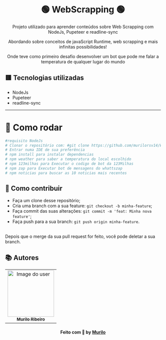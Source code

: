 


<div align=center>

# 🟢 WebScrapping 🟢

Projeto utilizado para aprender conteúdos sobre Web Scrapping com NodeJs, Pupeteer e readline-sync

Abordando sobre conceitos de javaScript Runtime, web scrapping e mais infinitas possibilidades!

Onde teve como primeiro desafio desenvolver um bot que pode me falar a temperatura de qualquer lugar do mundo


</div>

## 🟥 Tecnologias utilizadas

- NodeJs
- Pupeteer
- readline-sync

* * *

 # 👷 Como rodar

```bash
#requisito NodeJs
# Clonar o repositório com: #git clone https://github.com/murilorsv14/WebScrapping-Wether.git
# Entrar numa IDE de sua preferência 
# npm install para instalar dependencias
# npm weather para saber a temperatura do local escolhido
# npm 123milhas para Executar o codigo de bot da 123Milhas
# npm zap para Executar bot de mensagens do whattszap
# npm noticias para buscar as 10 noticias mais recentes
```


## 🤔 Como contribuir <br/>

- Faça um clone desse repositório; <br/>
- Cria uma branch com a sua feature: `git checkout -b minha-feature`;<br/>
- Faça commit das suas alterações: `git commit -m 'feat: Minha nova feature'`; <br/>
- Faça push para a sua branch: `git push origin minha-feature`.<br/>
<br/>
Depois que o merge da sua pull request for feito, você pode deletar a sua branch. <br/>


## 📚 Autores

<table align="center">
    <tr>
        <td align="center">
            <a href="https://github.com/murilorsv14">
                <img src="https://github.com/murilorsv14.png" width="150px;" alt="Image do user" />
                <br />
                <sub><b>Murilo Ribeiro</b></sub>
            </a>           
        </td>    
    </tr>
</table>
<h4 align="center">
   Feito com 💜 by  <a href="https://www.linkedin.com/in/murilorrr/" target="_blank"> Murilo </a>
</h4>
